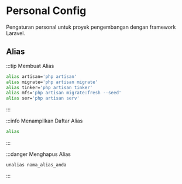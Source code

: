 # Personal Config

Pengaturan personal untuk proyek pengembangan dengan framework Laravel.

## Alias

:::tip Membuat Alias

```bash
alias artisan='php artisan'
alias migrate='php artisan migrate'
alias tinker='php artisan tinker'
alias mfs='php artisan migrate:fresh --seed'
alias ser='php artisan serv'
```

:::

:::info Menampilkan Daftar Alias

```bash
alias
```

:::

:::danger Menghapus Alias

```
unalias nama_alias_anda
```

:::


